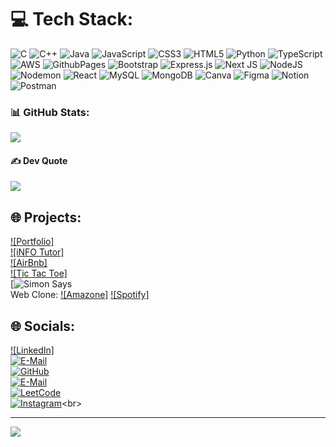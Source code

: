 
# 💻 Tech Stack:
![C](https://img.shields.io/badge/c-%2300599C.svg?style=for-the-badge&logo=c&logoColor=white) ![C++](https://img.shields.io/badge/c++-%2300599C.svg?style=for-the-badge&logo=c%2B%2B&logoColor=white) ![Java](https://img.shields.io/badge/java-%23ED8B00.svg?style=for-the-badge&logo=openjdk&logoColor=white) ![JavaScript](https://img.shields.io/badge/javascript-%23323330.svg?style=for-the-badge&logo=javascript&logoColor=%23F7DF1E) ![CSS3](https://img.shields.io/badge/css3-%231572B6.svg?style=for-the-badge&logo=css3&logoColor=white) ![HTML5](https://img.shields.io/badge/html5-%23E34F26.svg?style=for-the-badge&logo=html5&logoColor=white) ![Python](https://img.shields.io/badge/python-3670A0?style=for-the-badge&logo=python&logoColor=ffdd54) ![TypeScript](https://img.shields.io/badge/typescript-%23007ACC.svg?style=for-the-badge&logo=typescript&logoColor=white) ![AWS](https://img.shields.io/badge/AWS-%23FF9900.svg?style=for-the-badge&logo=amazon-aws&logoColor=white) ![GithubPages](https://img.shields.io/badge/github%20pages-121013?style=for-the-badge&logo=github&logoColor=white) ![Bootstrap](https://img.shields.io/badge/bootstrap-%238511FA.svg?style=for-the-badge&logo=bootstrap&logoColor=white) ![Express.js](https://img.shields.io/badge/express.js-%23404d59.svg?style=for-the-badge&logo=express&logoColor=%2361DAFB) ![Next JS](https://img.shields.io/badge/Next-black?style=for-the-badge&logo=next.js&logoColor=white) ![NodeJS](https://img.shields.io/badge/node.js-6DA55F?style=for-the-badge&logo=node.js&logoColor=white) ![Nodemon](https://img.shields.io/badge/NODEMON-%23323330.svg?style=for-the-badge&logo=nodemon&logoColor=%BBDEAD) ![React](https://img.shields.io/badge/react-%2320232a.svg?style=for-the-badge&logo=react&logoColor=%2361DAFB) ![MySQL](https://img.shields.io/badge/mysql-%2300000f.svg?style=for-the-badge&logo=mysql&logoColor=white) ![MongoDB](https://img.shields.io/badge/MongoDB-%234ea94b.svg?style=for-the-badge&logo=mongodb&logoColor=white) ![Canva](https://img.shields.io/badge/Canva-%2300C4CC.svg?style=for-the-badge&logo=Canva&logoColor=white) ![Figma](https://img.shields.io/badge/figma-%23F24E1E.svg?style=for-the-badge&logo=figma&logoColor=white) ![Notion](https://img.shields.io/badge/Notion-%23000000.svg?style=for-the-badge&logo=notion&logoColor=white) ![Postman](https://img.shields.io/badge/Postman-FF6C37?style=for-the-badge&logo=postman&logoColor=white)
### 📊 GitHub Stats:
<!-- 
![](https://github-readme-stats.vercel.app/api?username=pranjal-pro&theme=dark&hide_border=false&include_all_commits=true&count_private=true)<br/>
![](https://github-readme-streak-stats.herokuapp.com/?user=pranjal-pro&theme=dark&hide_border=false)<br/>
-->
![](https://github-readme-stats.vercel.app/api/top-langs/?username=pranjal-pro&theme=dark&hide_border=false&include_all_commits=true&count_private=true&layout=compact)

#### ✍️ Dev Quote
![](https://quotes-github-readme.vercel.app/api?type=horizontal&theme=dark)

## 🌐 Projects:
[![Portfolio]]((https://pranjal-pro.github.io/Pranjal-Portfolio/)) <br>
[![iNFO Tutor]](https://info-tutor.onrender.com/home) <br>
[![AirBnb]](https://airbnb-rjzj.onrender.com/) <br>
[![Tic Tac Toe]]((https://pranjal-pro.github.io/Tic-Tac-Toe)) <br>
[![Simon Says]((https://pranjal-pro.github.io/Simon-Says)) <br>
Web Clone: [![Amazone]]((https://pranjal-pro.github.io/Amazon-Clone/)) [![Spotify]]((https://pranjal-pro.github.io/Spotify-clone/))

## 🌐 Socials:
[![LinkedIn]](https://linkedin.com/in/pranjalpro12) <br>
[![E-Mail](https://img.shields.io/badge/G&ndash;Mail-%230077B5.svg?logo=gmail&logoColor=white&color=black)](mailto:pranjalpro12@gmail.com) <br>
[![GitHub](https://img.shields.io/badge/GitHub-%230077B5.svg?logo=github&logoColor=white&color=black)](https://linkedin.com/in/pranjalpro12) <br>
[![E-Mail](https://img.shields.io/badge/G&ndash;Mail-%230077B5.svg?logo=gmail&logoColor=white&color=black)](mailto:21bmc040@ietdavv.edu.in) <br>
[![LeetCode](https://img.shields.io/badge/LeetCode-%230077B5.svg?logo=leetcode&logoColor=white&color=black)](https://leetcode.com/pranjalpro/) <br>
[![Instagram](https://img.shields.io/badge/Instagram-%23E4405F.svg?logo=Instagram&logoColor=white&color=black)](https://instagram.com/pranjal_pro_)<br>

---
[![](https://visitcount.itsvg.in/api?id=pranjal-pro&icon=0&color=12)](https://visitcount.itsvg.in)

